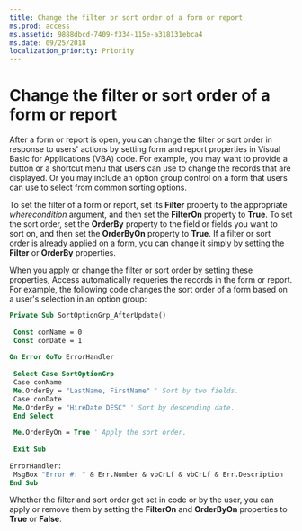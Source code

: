 ```yaml
---
title: Change the filter or sort order of a form or report
ms.prod: access
ms.assetid: 9888dbcd-7409-f334-115e-a318131ebca4
ms.date: 09/25/2018
localization_priority: Priority
---
```



# Change the filter or sort order of a form or report

After a form or report is open, you can change the filter or sort order in response to users' actions by setting form and report properties in Visual Basic for Applications (VBA) code. For example, you may want to provide a button or a shortcut menu that users can use to change the records that are displayed. Or you may include an option group control on a form that users can use to select from common sorting options.

To set the filter of a form or report, set its **Filter** property to the appropriate _wherecondition_ argument, and then set the **FilterOn** property to **True**. To set the sort order, set the **OrderBy** property to the field or fields you want to sort on, and then set the **OrderByOn** property to **True**. If a filter or sort order is already applied on a form, you can change it simply by setting the **Filter** or **OrderBy** properties.

When you apply or change the filter or sort order by setting these properties, Access automatically requeries the records in the form or report. For example, the following code changes the sort order of a form based on a user's selection in an option group:

```vb
Private Sub SortOptionGrp_AfterUpdate() 
 
 Const conName = 0 
 Const conDate = 1 
 
On Error GoTo ErrorHandler 
 
 Select Case SortOptionGrp 
 Case conName 
 Me.OrderBy = "LastName, FirstName" ' Sort by two fields. 
 Case conDate 
 Me.OrderBy = "HireDate DESC" ' Sort by descending date. 
 End Select 
 
 Me.OrderByOn = True ' Apply the sort order. 
 
 Exit Sub 
 
ErrorHandler: 
 MsgBox "Error #: " & Err.Number & vbCrLf & vbCrLf & Err.Description 
End Sub
```

Whether the filter and sort order get set in code or by the user, you can apply or remove them by setting the **FilterOn** and **OrderByOn** properties to **True** or **False**.

